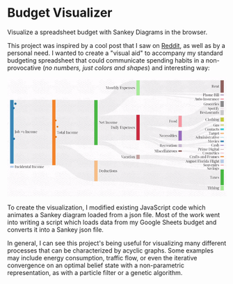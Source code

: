 # Budget Visualizer

Visualize a spreadsheet budget with Sankey Diagrams in the browser.

This project was inspired by a cool post that I saw on [Reddit](https://www.reddit.com/r/dataisbeautiful/comments/adhzrw/watch_my_money_flow_an_animated_representation_of/), as well as by a personal need. I wanted to create a "visual aid" to accompany my standard budgeting spreadsheet that could communicate spending habits in a non-provocative (*no numbers, just colors and shapes*) and interesting way:

![](/img/sankey.gif "Budget Visualization")

To create the visualization, I modified existing JavaScript code which animates a Sankey diagram loaded from a json file. Most of the work went into writing a script which loads data from my Google Sheets budget and converts it into a Sankey json file.

In general, I can see this project's being useful for visualizing many different processes that can be characterized by acyclic graphs. Some examples may include energy consumption, traffic flow, or even the iterative convergence on an optimal belief state with a non-parametric representation, as with a particle filter or a genetic algorithm.
